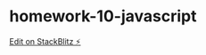 # homework-10-javascript

[Edit on StackBlitz ⚡️](https://stackblitz.com/edit/homework-10-javascript)